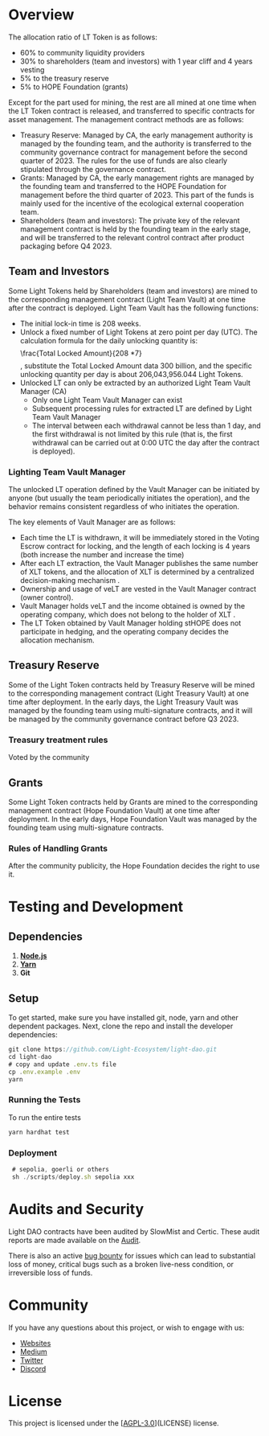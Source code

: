 # Overview

The allocation ratio of LT Token is as follows:

- 60% to community liquidity providers
- 30% to shareholders (team and investors) with 1 year cliff and 4 years vesting
- 5% to the treasury reserve
- 5% to HOPE Foundation (grants)

Except for the part used for mining, the rest are all mined at one time when the LT Token contract is released, and transferred to specific contracts for asset management. The management contract methods are as follows:

- Treasury Reserve: Managed by CA, the early management authority is managed by the founding team, and the authority is transferred to the community governance contract for management before the second quarter of 2023. The rules for the use of funds are also clearly stipulated through the governance contract.
- Grants: Managed by CA, the early management rights are managed by the founding team and transferred to the HOPE Foundation for management before the third quarter of 2023. This part of the funds is mainly used for the incentive of the ecological external cooperation team.
- Shareholders (team and investors): The private key of the relevant management contract is held by the founding team in the early stage, and will be transferred to the relevant control contract after product packaging before Q4 2023.

## Team and Investors

Some Light Tokens held by Shareholders (team and investors) are mined to the corresponding management contract (Light Team Vault) at one time after the contract is deployed. Light Team Vault has the following functions:

- The initial lock-in time is 208 weeks.
- Unlock a fixed number of Light Tokens at zero point per day (UTC). The calculation formula for the daily unlocking quantity is: $$$$\frac{Total Locked Amount}{208 *7} $$$$, substitute the Total Locked Amount data 300 billion, and the specific unlocking quantity per day is about 206,043,956.044 Light Tokens.
- Unlocked LT can only be extracted by an authorized Light Team Vault Manager (CA)
    - Only one Light Team Vault Manager can exist
    - Subsequent processing rules for extracted LT are defined by Light Team Vault Manager
    - The interval between each withdrawal cannot be less than 1 day, and the first withdrawal is not limited by this rule (that is, the first withdrawal can be carried out at 0:00 UTC the day after the contract is deployed).

### Lighting Team Vault Manager

The unlocked LT operation defined by the Vault Manager can be initiated by anyone (but usually the team periodically initiates the operation), and the behavior remains consistent regardless of who initiates the operation.

The key elements of Vault Manager are as follows:

- Each time the LT is withdrawn, it will be immediately stored in the Voting Escrow contract for locking, and the length of each locking is 4 years (both increase the number and increase the time)
- After each LT extraction, the Vault Manager publishes the same number of XLT tokens, and the allocation of XLT is determined by a centralized decision-making mechanism .
- Ownership and usage of veLT are vested in the Vault Manager contract (owner control).
- Vault Manager holds veLT and the income obtained is owned by the operating company, which does not belong to the holder of XLT .
- The LT Token obtained by Vault Manager holding stHOPE does not participate in hedging, and the operating company decides the allocation mechanism.

## Treasury Reserve

Some of the Light Token contracts held by Treasury Reserve will be mined to the corresponding management contract (Light Treasury Vault) at one time after deployment. In the early days, the Light Treasury Vault was managed by the founding team using multi-signature contracts, and it will be managed by the community governance contract before Q3 2023.

### Treasury treatment rules

Voted by the community

## Grants

Some Light Token contracts held by Grants are mined to the corresponding management contract (Hope Foundation Vault) at one time after deployment. In the early days, Hope Foundation Vault was managed by the founding team using multi-signature contracts.

### Rules of Handling Grants

After the community publicity, the Hope Foundation decides the right to use it.

# Testing and Development

## Dependencies

1. **[Node.js](****https://github.com/nodejs/release#release-schedule****)**
2. **[Yarn](****https://github.com/yarnpkg/yarn****)**
3. **Git**

## Setup

To get started, make sure you have installed git, node, yarn and other dependent packages. Next, clone the repo and install the developer dependencies:

```TypeScript
git clone https://github.com/Light-Ecosystem/light-dao.git
cd light-dao
# copy and update .env.ts file
cp .env.example .env
yarn
```

### Running the Tests

To run the entire tests

```TypeScript
yarn hardhat test
```

### Deployment

```TypeScript
 # sepolia, goerli or others
 sh ./scripts/deploy.sh sepolia xxx
```

# Audits and Security

Light DAO contracts have been audited by  SlowMist and Certic. These audit reports are made available on the [Audit](https://github.com/Light-Ecosystem/light-dao/tree/main/audit).

There is also an active [bug bounty](https://static.hope.money/bug-bounty.html) for issues which can lead to substantial loss of money, critical bugs such as a broken live-ness condition, or irreversible loss of funds.

# Community

If you have any questions about this project, or wish to engage with us:

- [Websites](https://hope.money/)
- [Medium](https://hope-ecosystem.medium.com/)
- [Twitter](https://twitter.com/hope_ecosystem)
- [Discord](https://discord.com/invite/hope-ecosystem)

# License

This project is licensed under the [[AGPL-3.0](https://github.com/Light-Ecosystem/light-dao/blob/dev/LICENSE)](LICENSE) license.